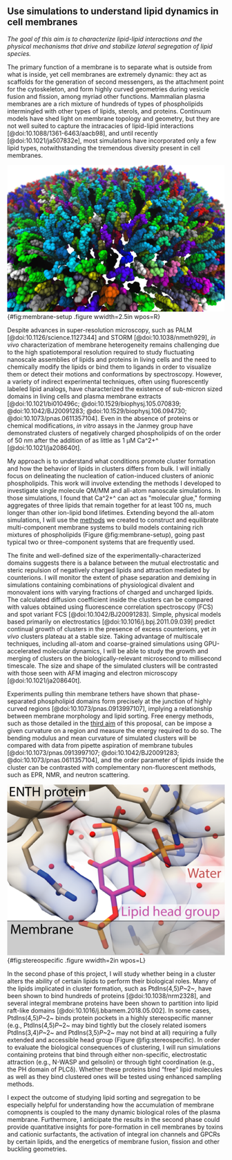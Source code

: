 ## Use simulations to understand lipid dynamics in cell membranes
*The goal of this aim is to characterize
lipid-lipid interactions and the physical mechanisms that drive and stabilize lateral segregation of lipid species.*

The primary function of a membrane is to separate what is outside from what is inside, yet cell membranes are extremely dynamic: they act as scaffolds for the generation of second messengers, as the attachment point for the cytoskeleton, and form highly curved geometries during vesicle fusion and fission, among myriad other functions.
Mammalian plasma membranes are a rich mixture of hundreds of types of phospholipids intermingled with other types of lipids, sterols, and proteins.
Continuum models have shed light on membrane topology and geometry, but they are not well suited to capture the intracacies of lipid-lipid interactions [@doi:10.1088/1361-6463/aacb98], and until recently [@doi:10.1021/ja507832e], most simulations have incorporated only a few lipid types, notwithstanding the tremendous diversity present in cell membranes.

![An example of a curved membrane with many different lipid species, colored separately, representative of the systems I will simulate.](images/membrane-vmd.png){#fig:membrane-setup .figure wwidth=2.5in wpos=R}
 
Despite advances in super-resolution microscopy, such as PALM [@doi:10.1126/science.1127344] and STORM [@doi:10.1038/nmeth929], *in vivo* characterization of membrane heterogeneity remains challenging due to the high spatiotemporal resolution required to study fluctuating nanoscale assemblies of lipids and proteins in living cells and the need to chemically modify the lipids or bind them to ligands in order to visualize them or detect their motions and conformations by spectroscopy. 
However, a variety of indirect experimental techniques, often using fluorescently labeled lipid analogs, have characterized the existence of sub-micron sized domains in living cells and plasma membrane extracts [@doi:10.1021/bi010496c; @doi:10.1529/biophysj.105.070839; @doi:10.1042/BJ20091283; @doi:10.1529/biophysj.106.094730; @doi:10.1073/pnas.0611357104].
Even in the absence of proteins or chemical modifications, *in vitro* assays in the Janmey group have demonstrated clusters of negatively charged phospholipids of on the order of 50 nm after the addition of as little as 1 μM Ca^2+^ [@doi:10.1021/ja208640t].

My approach is to understand what conditions promote cluster formation and how the behavior of lipids in clusters differs from bulk. 
I will initially focus on delineating the nucleation of cation-induced clusters of anionic phospholipids. 
This work will involve extending the methods I developed to investigate single molecule QM/MM and all-atom nanoscale simulations. 
In those simulations, I found that Ca^2+^ can act as "molecular glue," forming aggregates of three lipids that remain together for at least 100 ns, much longer than other ion-lipid bond lifetimes. 
Extending beyond the all-atom simulations, I will use the [methods](https://github.com/biophyscode) we created to construct and equilibrate multi-component membrane systems to build models containing rich mixtures of phospholipids (Figure @fig:membrane-setup), going past typical two or three-component systems that are frequently used.

The finite and well-defined size of the experimentally-characterized domains suggests there is a balance between the mutual electrostatic and steric repulsion of negatively charged lipids and attraction mediated by counterions. 
I will monitor the extent of phase separation and demixing in simulations containing combinations of physiological divalent and monovalent ions with varying fractions of charged and uncharged lipids. 
The calculated diffusion coefficient inside the clusters can be compared with values obtained using fluorescence correlation spectroscopy (FCS) and spot variant FCS [@doi:10.1042/BJ20091283].
Simple, physical models based primarily on electrostatics [@doi:10.1016/j.bpj.2011.09.039] predict continual growth of clusters in the presence of excess counterions, yet *in vivo* clusters plateau at a stable size.
Taking advantage of multiscale techniques, including all-atom and coarse-grained simulations using GPU-accelerated molecular dynamics, I will be able to study the growth and merging of clusters on the biologically-relevant microsecond to millisecond timescale. 
The size and shape of the simulated clusters will be contrasted with those seen with AFM imaging and electron microscopy [@doi:10.1021/ja208640t].

Experiments pulling thin membrane tethers have shown that phase-separated phospholipid domains form precisely at the junction of highly curved regions [@doi:10.1073/pnas.0913997107], implying a relationship between membrane morphology and lipid sorting.
Free energy methods, such as those detailed in the [third aim](#build-advanced-technologies-to-perform-free-energy-calculations-for-drug-design) of this proposal, can be impose a given curvature on a region and measure the energy required to do so.
The bending modulus and mean curvature of simulated clusters will be compared with data from pipette aspiration of membrane tubules [@doi:10.1073/pnas.0913997107; @doi:10.1042/BJ20091283; @doi:10.1073/pnas.0611357104], and the order parameter of lipids inside the cluster can be contrasted with complementary non-fluorescent methods, such as  EPR, NMR, and neutron scattering. 

![An illustration of stereospecific recognition of phospholipids by proteins.](images/stereospecific.png){#fig:stereospecific .figure wwidth=2in wpos=L}

In the second phase of this project, I will study whether being in a cluster alters the ability of certain lipids to perform their biological roles. 
Many of the lipids implicated in cluster formation, such as PtdIns(4,5)*P*~2~, have been shown to bind hundreds of proteins [@doi:10.1038/nrm2328], and several integral membrane proteins have been shown to partition into lipid raft-like domains [@doi:10.1016/j.bbamem.2018.05.002].
In some cases, PtdIns(4,5)*P*~2~ binds protein pockets in a highly stereospecific manner (e.g., PtdIns(4,5)*P*~2~ may bind tightly but the closely related isomers PtdIns(3,4)*P*~2~ and PtdIns(3,5)*P*~2~ may not bind at all) requiring a fully extended and accessible head group (Figure @fig:stereospecific). 
In order to evaluate the biological consequences of clustering, I will run simulations containing proteins that bind through either non-specific, electrostatic attraction (e.g., N-WASP and gelsolin) or through tight coordination (e.g., the PH domain of PLCδ). 
Whether these proteins bind “free” lipid molecules as well as they bind clustered ones will be tested using enhanced sampling methods.

I expect the outcome of studying lipid sorting and segregation to be especially helpful for understanding how the accumulation of membrane comopnents is coupled to the many dynamic biological roles of the plasma membrane.
Furthermore, I anticipate the results in the second phase could provide quantitative insights for pore-formation in cell membranes by toxins and cationic surfactants, the activation of integral ion channels and GPCRs by certain lipids, and the energetics of membrane fusion, fission and other buckling geometries.